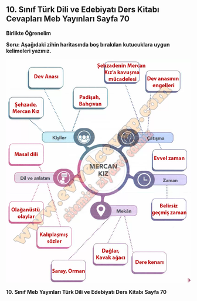## 10. Sınıf Türk Dili ve Edebiyatı Ders Kitabı Cevapları Meb Yayınları Sayfa 70

**Birlikte Öğrenelim**

**Soru: Aşağıdaki zihin haritasında boş bırakılan kutucuklara uygun kelimeleri yazınız.**

![](./image1.webp)

**10. Sınıf Meb Yayınları Türk Dili ve Edebiyatı Ders Kitabı Sayfa 70**